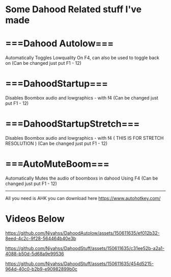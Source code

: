 # Some Dahood Related stuff I've made


# ===Dahood Autolow===
Automatically Toggles Lowquality On F4, can also be used to toggle back on (Can be changed just put F1 - 12)

# ===DahoodStartup===
Disables Boombox audio and lowgraphics - with f4 (Can be changed just put F1 - 12)

# ===DahoodStartupStretch===
Disables Boombox audio and lowgraphics - with f4 ( THIS IS FOR STRETCH RESOLUTION )       (Can be changed just put F1 - 12)

# ===AutoMuteBoom===
Automatically Mutes the audio of boomboxs in dahood Using F4 (Can be changed just put F1 - 12)

-----------------------------
All you need is AHK you can download here
https://www.autohotkey.com/

# Videos Below

https://github.com/Niyahss/DahoodAutolow/assets/150611635/ef012b32-8eed-4c2c-9f28-564464b40e3b



https://github.com/Niyahss/DahoodStuff/assets/150611635/c31ee52b-a2a1-4088-b50d-5d68a9e99536



https://github.com/Niyahss/DahoodStuff/assets/150611635/454d5215-964d-40c0-b2b9-e90982899b0c

